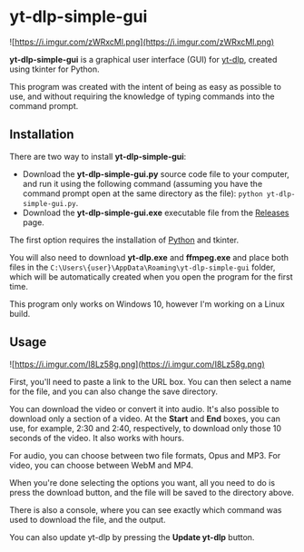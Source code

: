 # yt-dlp-simple-gui

![https://i.imgur.com/zWRxcMl.png](https://i.imgur.com/zWRxcMl.png)

**yt-dlp-simple-gui** is a graphical user interface (GUI) for [yt-dlp](https://github.com/yt-dlp/yt-dlp), created using tkinter for Python.

This program was created with the intent of being as easy as possible to use, and without requiring the knowledge of typing commands into the command prompt.

## Installation

There are two way to install **yt-dlp-simple-gui**:

- Download the **yt-dlp-simple-gui.py** source code file to your computer, and run it using the following command (assuming you have the command prompt open at the same directory as the file): ```python yt-dlp-simple-gui.py```.
- Download the **yt-dlp-simple-gui.exe** executable file from the [Releases](https://github.com/Mesph/yt-dlp-simple-gui/releases) page.

The first option requires the installation of [Python](https://www.python.org/) and tkinter.

You will also need to download **yt-dlp.exe** and **ffmpeg.exe** and place both files in the ```C:\Users\{user}\AppData\Roaming\yt-dlp-simple-gui``` folder, which will be automatically created when you open the program for the first time.

This program only works on Windows 10, however I'm working on a Linux build.

## Usage

![https://i.imgur.com/I8Lz58g.png](https://i.imgur.com/I8Lz58g.png)

First, you'll need to paste a link to the URL box. You can then select a name for the file, and you can also change the save directory.

You can download the video or convert it into audio. It's also possible to download only a section of a video. At the **Start** and **End** boxes, you can use, for example, 2:30 and 2:40, respectively, to download only those 10 seconds of the video. It also works with hours.

For audio, you can choose between two file formats, Opus and MP3. For video, you can choose between WebM and MP4.

When you're done selecting the options you want, all you need to do is press the download button, and the file will be saved to the directory above.

There is also a console, where you can see exactly which command was used to download the file, and the output.

You can also update yt-dlp by pressing the **Update yt-dlp** button.

